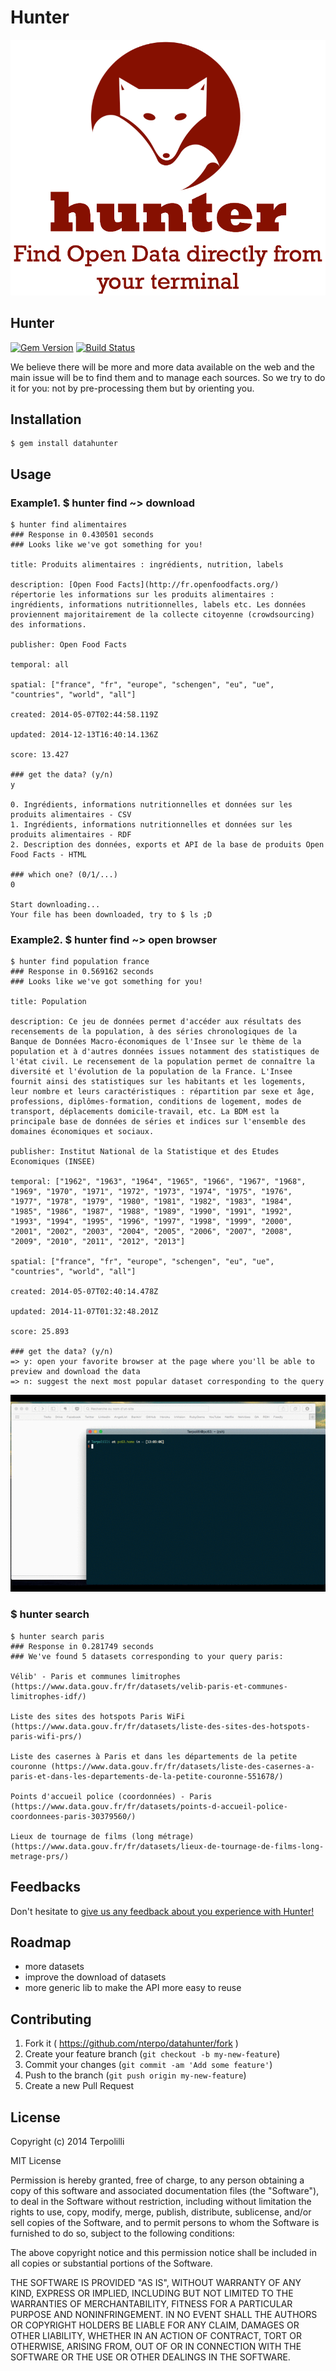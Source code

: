 # Hunter

![screenshot](./logo.png)

## Hunter 

[![Gem Version](https://badge.fury.io/rb/datahunter.svg)](http://badge.fury.io/rb/datahunter) [![Build Status](https://travis-ci.org/NTerpo/datahunter.svg?branch=master)](https://travis-ci.org/NTerpo/datahunter)

We believe there will be more and more data available on the web and the main issue will be to find them and to manage each sources. So we try to do it for you: not by pre-processing them but by orienting you. 


## Installation

    $ gem install datahunter

## Usage

### Example1. $ hunter find ~> download

    $ hunter find alimentaires
    ### Response in 0.430501 seconds
    ### Looks like we've got something for you!

    title: Produits alimentaires : ingrédients, nutrition, labels

    description: [Open Food Facts](http://fr.openfoodfacts.org/) répertorie les informations sur les produits alimentaires : ingrédients, informations nutritionnelles, labels etc. Les données proviennent majoritairement de la collecte citoyenne (crowdsourcing) des informations.

    publisher: Open Food Facts

    temporal: all

    spatial: ["france", "fr", "europe", "schengen", "eu", "ue", "countries", "world", "all"]

    created: 2014-05-07T02:44:58.119Z

    updated: 2014-12-13T16:40:14.136Z
    
    score: 13.427

    ### get the data? (y/n)
    y

    0. Ingrédients, informations nutritionnelles et données sur les produits alimentaires - CSV
    1. Ingrédients, informations nutritionnelles et données sur les produits alimentaires - RDF
    2. Description des données, exports et API de la base de produits Open Food Facts - HTML

    ### which one? (0/1/...)
    0

    Start downloading...
    Your file has been downloaded, try to $ ls ;D

### Example2. $ hunter find ~> open browser
    $ hunter find population france
    ### Response in 0.569162 seconds
    ### Looks like we've got something for you!

    title: Population

    description: Ce jeu de données permet d'accéder aux résultats des recensements de la population, à des séries chronologiques de la Banque de Données Macro-économiques de l'Insee sur le thème de la population et à d'autres données issues notamment des statistiques de l'état civil. Le recensement de la population permet de connaître la diversité et l'évolution de la population de la France. L'Insee fournit ainsi des statistiques sur les habitants et les logements, leur nombre et leurs caractéristiques : répartition par sexe et âge, professions, diplômes-formation, conditions de logement, modes de transport, déplacements domicile-travail, etc. La BDM est la principale base de données de séries et indices sur l'ensemble des domaines économiques et sociaux.

    publisher: Institut National de la Statistique et des Etudes Economiques (INSEE)

    temporal: ["1962", "1963", "1964", "1965", "1966", "1967", "1968", "1969", "1970", "1971", "1972", "1973", "1974", "1975", "1976", "1977", "1978", "1979", "1980", "1981", "1982", "1983", "1984", "1985", "1986", "1987", "1988", "1989", "1990", "1991", "1992", "1993", "1994", "1995", "1996", "1997", "1998", "1999", "2000", "2001", "2002", "2003", "2004", "2005", "2006", "2007", "2008", "2009", "2010", "2011", "2012", "2013"]

    spatial: ["france", "fr", "europe", "schengen", "eu", "ue", "countries", "world", "all"]

    created: 2014-05-07T02:40:14.478Z

    updated: 2014-11-07T01:32:48.201Z

    score: 25.893

    ### get the data? (y/n)
    => y: open your favorite browser at the page where you'll be able to preview and download the data
    => n: suggest the next most popular dataset corresponding to the query

![usage](./hunter.gif)

### $ hunter search

    $ hunter search paris
    ### Response in 0.281749 seconds
    ### We've found 5 datasets corresponding to your query paris:

    Vélib' - Paris et communes limitrophes (https://www.data.gouv.fr/fr/datasets/velib-paris-et-communes-limitrophes-idf/)

    Liste des sites des hotspots Paris WiFi (https://www.data.gouv.fr/fr/datasets/liste-des-sites-des-hotspots-paris-wifi-prs/)

    Liste des casernes à Paris et dans les départements de la petite couronne (https://www.data.gouv.fr/fr/datasets/liste-des-casernes-a-paris-et-dans-les-departements-de-la-petite-couronne-551678/)

    Points d'accueil police (coordonnées) - Paris (https://www.data.gouv.fr/fr/datasets/points-d-accueil-police-coordonnees-paris-30379560/)

    Lieux de tournage de films (long métrage) (https://www.data.gouv.fr/fr/datasets/lieux-de-tournage-de-films-long-metrage-prs/)


## Feedbacks
Don't hesitate to [give us any feedback about you experience with Hunter!](https://docs.google.com/forms/d/1yNzZjCCXvWHQCbWz4sx-nui3LafeeLcT7FF9T-vbKvw/viewform?usp=send_form)

## Roadmap

* more datasets
* improve the download of datasets
* more generic lib to make the API more easy to reuse

## Contributing

1. Fork it ( https://github.com/nterpo/datahunter/fork )
2. Create your feature branch (`git checkout -b my-new-feature`)
3. Commit your changes (`git commit -am 'Add some feature'`)
4. Push to the branch (`git push origin my-new-feature`)
5. Create a new Pull Request

## License

Copyright (c) 2014 Terpolilli

MIT License

Permission is hereby granted, free of charge, to any person obtaining
a copy of this software and associated documentation files (the
"Software"), to deal in the Software without restriction, including
without limitation the rights to use, copy, modify, merge, publish,
distribute, sublicense, and/or sell copies of the Software, and to
permit persons to whom the Software is furnished to do so, subject to
the following conditions:

The above copyright notice and this permission notice shall be
included in all copies or substantial portions of the Software.

THE SOFTWARE IS PROVIDED "AS IS", WITHOUT WARRANTY OF ANY KIND,
EXPRESS OR IMPLIED, INCLUDING BUT NOT LIMITED TO THE WARRANTIES OF
MERCHANTABILITY, FITNESS FOR A PARTICULAR PURPOSE AND
NONINFRINGEMENT. IN NO EVENT SHALL THE AUTHORS OR COPYRIGHT HOLDERS BE
LIABLE FOR ANY CLAIM, DAMAGES OR OTHER LIABILITY, WHETHER IN AN ACTION
OF CONTRACT, TORT OR OTHERWISE, ARISING FROM, OUT OF OR IN CONNECTION
WITH THE SOFTWARE OR THE USE OR OTHER DEALINGS IN THE SOFTWARE.
